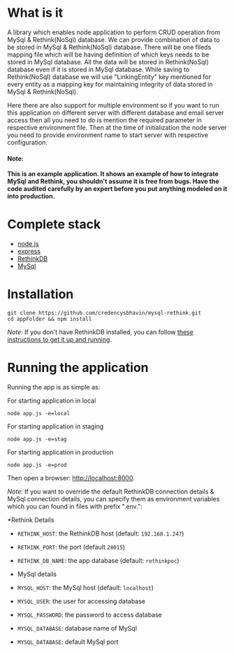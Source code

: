 # What is it #

A library which enables node application to perform CRUD operation from MySql &amp; Rethink(NoSql) database.
We can provide combination of data to be stored in MySql & Rethink(NoSql) database. There will be one fileds mapping file which will
be having definition of which keys needs to be stored in MySql database. All the data will be stored in  Rethink(NoSql) database
even if it is stored in MySql database. While saving to Rethink(NoSql) database we will use "LinkingEntity" key mentioned for every entity
as a mapping key for maintaining integrity of data stored in MySql & Rethink(NoSql).

Here there are also support for multiple environment so if you want to run this application on different server with different database and 
email server access then all you need to do is mention the required parameter in respective environment file. Then at the time of initialization the
node server you need to provide environment name to start server with respective configuration. 

<div><strong><h4>Note:</h4> This is an example application. It shows an example of how to integrate MySql and Rethink, you shouldn't assume it is free from bugs. Have the code audited carefully by an expert before you put anything modeled on it into production.</strong></div>


# Complete stack #

* [node.js](http://nodejs.org)
* [express](http://expressjs.com)
* [RethinkDB](http://www.rethinkdb.com/)
* [MySql](https://www.mysql.com/)

# Installation #

```
git clone https://github.com/credencysbhavin/mysql-rethink.git
cd appFolder && npm install
```

_Note_: If you don't have RethinkDB installed, you can follow [these instructions to get it up and running](http://www.rethinkdb.com/docs/install/). 


# Running the application #

Running the app is as simple as:

For starting application in local

```
node app.js -e=local
```

For starting application in staging

```
node app.js -e=stag
```

For starting application in production

```
node app.js -e=prod
```

Then open a browser: <http://localhost:8000>.

_Note_: If you want to override the default RethinkDB connection details & MySql connection details, you can
specify them as environment variables which you can found in files with prefix ".env.<env>":

*Rethink Details
* `RETHINK_HOST`: the RethinkDB host (default: `192.168.1.247`)
* `RETHINK_PORT`: the port (default `28015`)
* `RETHINK_DB_NAME`: the app database (default: `rethinkpoc`)

* MySql details
* `MYSQL_HOST`: the MySql host (default: `localhost`)
* `MYSQL_USER`: the user for accessing database
* `MYSQL_PASSWORD`: the password to access database
* `MYSQL_DATABASE`: database name of  MySql
* `MYSQL_DATABASE`: default MySql port

